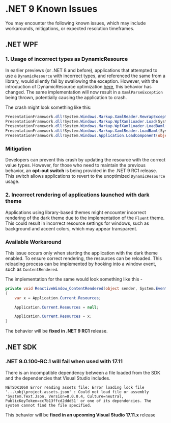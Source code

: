# .NET 9 Known Issues

You may encounter the following known issues, which may include workarounds, mitigations, or expected resolution timeframes.

## .NET WPF

### 1. Usage of incorrect types as DynamicResource
In earlier previews (or .NET 8 and before), applications that attempted to use a `DynamicResource` with incorrect types, and referenced the same from a library, would silently fail by swallowing the exception. However, with the introduction of DynamicResource optimization [here](https://github.com/dotnet/wpf/pull/5610), this behavior has changed.
The same implementation will now result in a `XamlParseException` being thrown, potentially causing the application to crash.

The crash might look something like this:
```cs
PresentationFramework.dll!System.Windows.Markup.XamlReader.RewrapException(System.Exception e, System.Xaml.IXamlLineInfo lineInfo, System.Uri baseUri)
PresentationFramework.dll!System.Windows.Markup.WpfXamlLoader.Load(System.Xaml.XamlReader xamlReader, System.Xaml.IXamlObjectWriterFactory writerFactory, bool skipJournaledProperties, object rootObject, System.Xaml.XamlObjectWriterSettings settings, System.Uri baseUri)
PresentationFramework.dll!System.Windows.Markup.WpfXamlLoader.LoadBaml(System.Xaml.XamlReader xamlReader, bool skipJournaledProperties, object rootObject, System.Xaml.Permissions.XamlAccessLevel accessLevel, System.Uri baseUri)
PresentationFramework.dll!System.Windows.Markup.XamlReader.LoadBaml(System.IO.Stream stream, System.Windows.Markup.ParserContext parserContext, object parent, bool closeStream)
PresentationFramework.dll!System.Windows.Application.LoadComponent(object component, System.Uri resourceLocator)
```

### Mitigation
Developers can prevent this crash by updating the resource with the correct value types. However, for those who need to maintain the previous behavior, an **opt-out switch** is being provided in the .NET 9 RC1 release. This switch allows applications to revert to the unoptimized `DynamicResource` usage.


### 2. Incorrect rendering of applications launched with dark theme
Applications using library-based themes might encounter incorrect rendering of the dark theme due to the implementation of the `Fluent` theme. This could result in incorrect resource settings for windows, such as background and accent colors, which may appear transparent.

### Available Workaround
This issue occurs only when starting the application with the dark theme enabled. To ensure correct rendering, the resources can be reloaded. This reloading process can be implemented by hooking into a window event, such as `ContentRendered`.

The implementation for the same would look something like this -
```cs
private void ReactiveWindow_ContentRendered(object sender, System.EventArgs e)
{
    var x = Application.Current.Resources;

    Application.Current.Resources = null;

    Application.Current.Resources = x;
}
```

The behavior will be **fixed in .NET 9 RC1** release.

## .NET SDK

### .NET 9.0.100-RC.1 will fail when used with 17.11

There is an incompatible dependency between a file loaded from the SDK and the dependencies that Visual Studio includes.

`
NETSDK1060 Error reading assets file: Error loading lock file '...\obj\project.assets.json' : Could not load file or assembly 'System.Text.Json, Version=8.0.0.4, Culture=neutral, PublicKeyToken=cc7b13ffcd2ddd51' or one of its dependencies. The system cannot find the file specified.
`

This behavior will be **fixed in an upcoming Visual Studio 17.11.x** release
